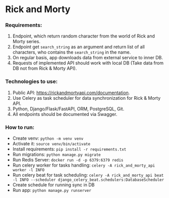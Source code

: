 # Rick and Morty

### Requirements:
1. Endpoint, which return random character from the world of Rick and Morty series.
2. Endpoint get `search_string` as an argument and return list of all characters, 
   who contains the `search_string` in the name.
3. On regular basis, app downloads data from external service to inner DB.
4. Requests of implemented API should work with local DB
   (Take data from DB not from Rick & Morty API).

### Technologies to use:
1. Public API: https://rickandmortyapi.com/documentation.
2. Use Celery as task scheduler for data synchronization for Rick & Morty API.
3. Python, Django/Flask/FastAPI, ORM, PostgreSQL, Git.
4. All endpoints should be documented via Swagger.

### How to run:
- Create venv: `python -m venv venv`
- Activate it: `source venv/bin/activate`
- Install requirements: `pip install -r requirements.txt`
- Run migrations: `python manage.py migrate`
- Run Redis Server: `docker run -d -p 6379:6379 redis`
- Run celery worker for tasks handling: `celery -A rick_and_morty_api worker -l INFO`
- Run celery beat for task scheduling: `celery -A rick_and_morty_api beat -l INFO --scheduler django_celery_beat.schedulers:DatabaseScheduler`
- Create schedule for running sync in DB
- Run app: `python manage.py runserver`
